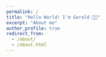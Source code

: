 ```yaml
---
permalink: /
title: "Hello World! I'm Gerald 👋🏻"
excerpt: "About me"
author_profile: true
redirect_from: 
  - /about/
  - /about.html
---
```


